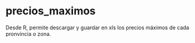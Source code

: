# precios_maximos
Desde R, permite descargar y guardar en xls los precios máximos de cada pronvincia o zona.
